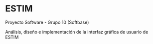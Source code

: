 # ESTIM

Proyecto Software - Grupo 10 (Softbase)

Análisis, diseño e implementación de la interfaz gráfica de usuario de ESTIM
